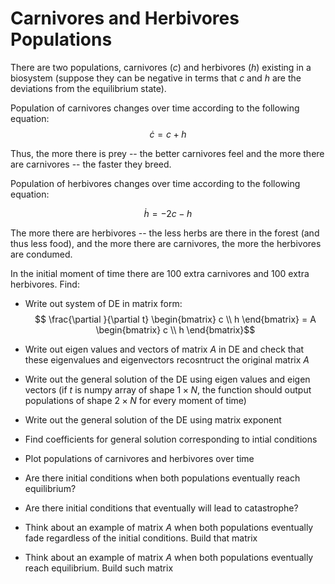 # Carnivores and Herbivores Populations

There are two populations, carnivores ($c$) and herbivores ($h$) existing in a biosystem (suppose they can be negative in terms that $c$ and $h$ are the deviations from the equilibrium state).

Population of carnivores changes over time according to the following equation:
$$\dot c = c + h$$

Thus, the more there is prey -- the better carnivores feel and the more there are carnivores -- the faster they breed.

Population of herbivores changes over time according to the following equation:

$$\dot h = - 2c - h$$

The more there are herbivores -- the less herbs are there in the forest (and thus less food), and the more there are carnivores, the more the herbivores are condumed.

In the initial moment of time there are $100$ extra carnivores and $100$ extra herbivores. Find:

* Write out system of DE in matrix form:
$$
\frac{\partial }{\partial t}
\begin{bmatrix}
c \\
h
\end{bmatrix} = 
A
\begin{bmatrix}
c \\
h
\end{bmatrix}$$

* Write out eigen values and vectors of matrix $A$ in DE and check that these eigenvalues and eigenvectors recosntruct the original matrix $A$ 
* Write out the general solution of the DE using eigen values and eigen vectors (if $t$ is numpy array of shape $1 \times N$, the function should output populations of shape $2 \times N$ for every moment of time)
* Write out the general solution of the DE using matrix exponent
* Find coefficients for general solution corresponding to intial conditions
* Plot populations of carnivores and herbivores over time
* Are there initial conditions when both populations eventually reach equilibrium?
* Are there initial conditions that eventually will lead to catastrophe?
* Think about an example of matrix $A$ when both populations eventually fade regardless of the initial conditions. Build that matrix
* Think about an example of matrix $A$ when both populations eventually reach equilibrium. Build such matrix
